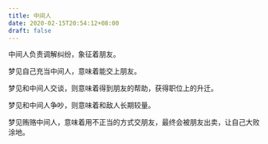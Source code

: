 ```yaml
---
title: 中间人
date: 2020-02-15T20:54:12+08:00
draft: false
---
```


中间人负责调解纠纷，象征着朋友。



梦见自己充当中间人，意味着能交上朋友。



梦见和中间人交谈，则意味着得到朋友的帮助，获得职位上的升迁。



梦见和中间人争吵，则意味着和敌人长期较量。



梦见贿赂中间人，意味着用不正当的方式交朋友，最终会被朋友出卖，让自己大败涂地。

